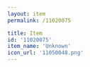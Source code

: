 ```yaml
---
layout: item
permalink: /11020075

title: Item
id: '11020075'
item_name: 'Unknown'
icon_url: '11050048.png'
---
```

